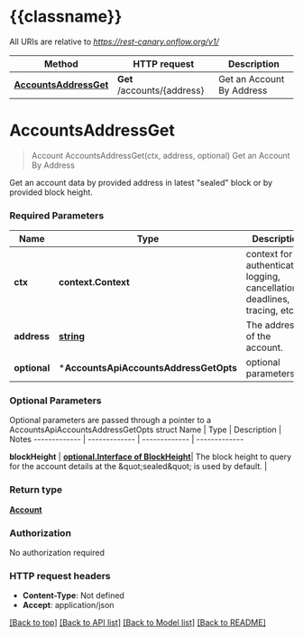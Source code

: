 # {{classname}}

All URIs are relative to *https://rest-canary.onflow.org/v1/*

Method | HTTP request | Description
------------- | ------------- | -------------
[**AccountsAddressGet**](AccountsApi.md#AccountsAddressGet) | **Get** /accounts/{address} | Get an Account By Address

# **AccountsAddressGet**
> Account AccountsAddressGet(ctx, address, optional)
Get an Account By Address

Get an account data by provided address in latest \"sealed\" block or by provided block height.

### Required Parameters

Name | Type | Description  | Notes
------------- | ------------- | ------------- | -------------
 **ctx** | **context.Context** | context for authentication, logging, cancellation, deadlines, tracing, etc.
  **address** | [**string**](.md)| The address of the account. | 
 **optional** | ***AccountsApiAccountsAddressGetOpts** | optional parameters | nil if no parameters

### Optional Parameters
Optional parameters are passed through a pointer to a AccountsApiAccountsAddressGetOpts struct
Name | Type | Description  | Notes
------------- | ------------- | ------------- | -------------

 **blockHeight** | [**optional.Interface of BlockHeight**](.md)| The block height to query for the account details at the \&quot;sealed\&quot; is used by default. | 

### Return type

[**Account**](Account.md)

### Authorization

No authorization required

### HTTP request headers

 - **Content-Type**: Not defined
 - **Accept**: application/json

[[Back to top]](#) [[Back to API list]](../README.md#documentation-for-api-endpoints) [[Back to Model list]](../README.md#documentation-for-models) [[Back to README]](../README.md)

